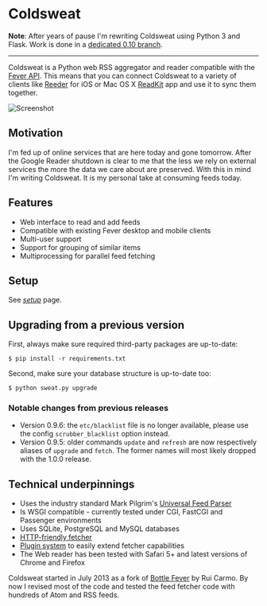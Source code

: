 # Coldsweat 

**Note**: After years of pause I'm rewriting Coldsweat using Python 3 and Flask. Work is done in a [dedicated 0.10 branch][dev-branch].

* * * 

Coldsweat is a Python web RSS aggregator and reader compatible with the [Fever API][f]. This means that you can connect Coldsweat to a variety of clients like [Reeder][r] for iOS or Mac OS X [ReadKit][rk] app and use it to sync them together.

![Screenshot](screenshots/coldsweat-0.9.6.jpg)

## Motivation

I'm fed up of online services that are here today and gone tomorrow. After the Google Reader shutdown is clear to me that the less we rely on external services the more the data we care about are preserved. With this in mind I'm writing Coldsweat. It is my personal take at consuming feeds today.

## Features

* Web interface to read and add feeds
* Compatible with existing Fever desktop and mobile clients
* Multi-user support
* Support for grouping of similar items
* Multiprocessing for parallel feed fetching

## Setup

See _[setup]_ page.

## Upgrading from a previous version

First, always make sure required third-party packages are up-to-date:

    $ pip install -r requirements.txt

Second, make sure your database structure is up-to-date too: 

    $ python sweat.py upgrade

### Notable changes from previous releases

* Version 0.9.6: the `etc/blacklist` file is no longer available, please use the config `scrubber_blacklist` option instead.
* Version 0.9.5: older commands `update` and `refresh` are now respectively aliases of `upgrade` and `fetch`. The former names will most likely dropped with the 1.0.0 release.

## Technical underpinnings

* Uses the industry standard Mark Pilgrim's [Universal Feed Parser][fp]
* Is WSGI compatible - currently tested under CGI, FastCGI and Passenger environments
* Uses SQLite, PostgreSQL and MySQL databases
* [HTTP-friendly fetcher][ff]
* [Plugin system][plugin] to easily extend fetcher capabilities
* The Web reader has been tested with Safari 5+ and latest versions of Chrome and Firefox

Coldsweat started in July 2013 as a fork of [Bottle Fever][b] by Rui Carmo. By now I revised most of the code and tested the feed fetcher code with hundreds of Atom and RSS feeds.



[fp]: https://pypi.python.org/pypi/feedparser/
[f]: http://www.feedafever.com/
[s]: https://github.com/passiomatic/coldsweat
[b]: https://github.com/rcarmo/bottle-fever
[rk]: http://readkitapp.com/
[r]: http://reederapp.com/
[ff]: https://github.com/passiomatic/coldsweat/wiki/Fetcher-features
[setup]: https://github.com/passiomatic/coldsweat/wiki/Setup
[plugin]: https://github.com/passiomatic/coldsweat/wiki/Fetcher-Plugin-Interface
[dev-branch]: https://github.com/passiomatic/coldsweat/tree/0.10-wip